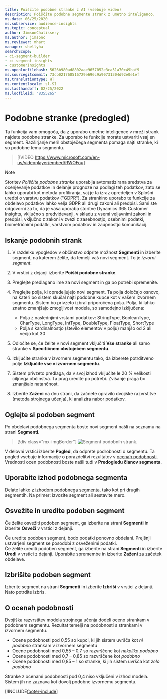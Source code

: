 ```yaml
---
title: Poiščite podobne stranke z AI (vsebuje video)
description: Poiščite podobne segmente strank z umetno inteligenco.
ms.date: 06/25/2020
ms.subservice: audience-insights
ms.topic: conceptual
author: JimsonChalissery
ms.author: jimsonc
ms.reviewer: mhart
manager: shellyha
searchScope:
- ci-segment-builder
- ci-segment-insights
- customerInsights
ms.openlocfilehash: 5626b980ad8802aae9657052e3ca51a70c49baf9
ms.sourcegitcommit: 73cb021760516729e696c9a90731304d92e0e1ef
ms.translationtype: HT
ms.contentlocale: sl-SI
ms.lasthandoff: 02/25/2022
ms.locfileid: "8355265"
---
```

# <a name="similar-customers-preview"></a>Podobne stranke (predogled)

Ta funkcija vam omogoča, da z uporabo umetne inteligence v mreži strank najdete podobne stranke. Za uporabo te funkcije morate ustvariti vsaj en segment. Razširjanje meril obstoječega segmenta pomaga najti stranke, ki so podobne temu segmentu.

> [!VIDEO https://www.microsoft.com/en-us/videoplayer/embed/RWOFou]

> [!NOTE]
> Storitev *Poiščite podobne stranke* uporablja avtomatizirana sredstva za ocenjevanje podatkov in delanje prognoze na podlagi teh podatkov, zato se lahko uporabi kot metoda profiliranja, saj je ta izraz opredeljen v Splošni uredbi o varstvu podatkov ("GDPR"). Za strankino uporabo te funkcije za obdelavo podatkov lahko velja GDPR ali drugi zakoni ali predpisi. Sami ste odgovorni za to, da je vaša uporaba storitve Dynamics 365 Customer Insights, vključno s predvidevanji, v skladu z vsemi veljavnimi zakoni in predpisi, vključno z zakoni v zvezi z zasebnostjo, osebnimi podatki, biometričnimi podatki, varstvom podatkov in zaupnostjo komunikacij.

## <a name="finding-similar-customers"></a>Iskanje podobnih strank

1. V razdelku vpogledov v občinstvo odprite možnost **Segmenti** in izberite segment, na katerem želite, da temelji vaš novi segment. To je *izvorni segment*.

1. V vrstici z dejanji izberite **Poišči podobne stranke**.

1. Preglejte predlagano ime za novi segment in ga po potrebi spremenite.

1. Preglejte polja, ki opredeljujejo novi segment. Ta polja določajo osnovo, na kateri bo sistem skušal najti podobne kupce kot v vašem izvornem segmentu. Sistem bo privzeto izbral priporočena polja.
  Polja, ki lahko znatno zmanjšajo zmogljivost modela, so samodejno izključena:
  
   - Polja z naslednjimi vrstami podatkov: StringType, BooleanType, CharType, LongType, IntType, DoubleType, FloatType, ShortType
   - Polja s kardinalnostjo (število elementov v polju) manjšo od 2 ali večjo kot 30

1. Odločite se, če želite v novi segment vključiti **Vse stranke** ali samo stranke v **Specifičnem obstoječem segmentu**.

1. Izključite stranke v izvornem segmentu tako, da izberete potrditveno polje **Izključite vse v izvornem segmentu**.

1. Sistem privzeto predlaga, da v svoj izhod vključite le 20 % velikosti ciljnega občinstva. Ta prag uredite po potrebi. Zvišanje praga bo zmanjšalo natančnost.

1. Izberite **Zaženi** na dnu strani, da začnete opravilo dvojiške razvrstitve (metoda strojnega učenja), ki analizira nabor podatkov.

## <a name="view-the-similar-segment"></a>Oglejte si podoben segment

Po obdelavi podobnega segmenta boste novi segment našli na seznamu na strani **Segmenti**.

> [!div class="mx-imgBorder"]
> ![Segment podobnih strank.](media/expanded-segment.png "Segment podobnih strank")

V delovni vrstici izberite **Pogled**, da odprete podrobnosti o segmentu. Ta pogled vsebuje informacije o porazdelitvi rezultatov v [ocenah podobnosti](#about-similarity-scores). Vrednosti ocen podobnosti boste našli tudi v **Predogledu članov segmenta**.

## <a name="use-the-output-of-a-similar-segment"></a>Uporabite izhod podobnega segmenta

Delate lahko [z izhodom podobnega segmenta](segments.md), tako kot pri drugih segmentih. Na primer: izvozite segment ali sestavite mero.

## <a name="refresh-and-edit-a-similar-segment"></a>Osvežite in uredite podoben segment

Če želite osvežiti podoben segment, ga izberite na strani **Segmenti** in izberite **Osveži** v vrstici z dejanji.

Če uredite podoben segment, bodo podatki ponovno obdelani. Prejšnji ustvarjeni segment se posodobi z osveženimi podatki.    
Če želite urediti podoben segment, ga izberite na strani **Segmenti** in izberite **Uredi** v vrstici z dejanji. Uporabite spremembe in izberite **Zaženi** za začetek obdelave.

## <a name="delete-a-similar-segment"></a>Izbrišite podoben segment

Izberite segment na strani **Segmenti** in izberite **Izbriši** v vrstici z dejanji. Nato potrdite izbris.

## <a name="about-similarity-scores"></a>O ocenah podobnosti

Dvojiška razvrstitev modela strojnega učenja dodeli oceno strankam v podobnem segmentu. Rezultat temelji na podobnosti s strankami v izvornem segmentu.

- Ocene podobnosti pod 0,55 so kupci, ki jih sistem uvršča kot *ni podobno* strankam v izvornem segmentu
- Ocene podobnosti med 0,55 – 0,7 so razvrščene kot *nekoliko podobno*
- Ocene podobnosti med 0,7 – 0,85 so razvrščene kot *podobno*
- Ocene podobnosti med 0,85 – 1 so stranke, ki jih sistem uvršča kot *zelo podobno*

Stranke z ocenami podobnosti pod 0,4 niso vključeni v izhod modela. Sistem jih ne zaznava kot dovolj podobne izvornemu segmentu.


[!INCLUDE[footer-include](../includes/footer-banner.md)]